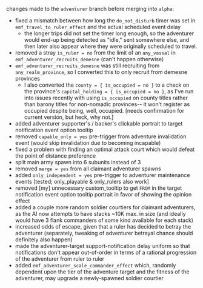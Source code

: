 changes made to the `adventurer` branch before merging into `alpha`:

- fixed a mismatch between how long the `do_not_disturb` timer was set in `emf_travel_to_ruler_effect` and the actual scheduled event delay
  - the longer trips did not set the timer long enough, so the adventurer would end-up being detected as "idle," sent somewhere else, and then later also appear where they were originally scheduled to travel.
- removed a stray `is_ruler = no` from the limit of an `any_vassal` in `emf_adventurer_recruits_demesne` (can't happen otherwise)
- `emf_adventurer_recruits_demesne` was still recruiting from `any_realm_province`, so I converted this to only recruit from demesne provinces
  - I also converted the `county = { is_occupied = no }` to a check on the province's `capital_holding = { is_occupied = no }`, as I've run into issues recently with using `is_occupied` on county titles rather than barony titles for non-nomadic provinces-- it won't register as occupied despite being, well, occupied. [needs confirmation for current version, but heck, why not.]
- added adventurer supporter's / backer's clickable portrait to target notification event option tooltip
- removed `capable_only = yes` pre-trigger from adventure invalidation event (would skip invalidation due to becoming incapable)
- fixed a problem with finding an optimal attack court which would defeat the point of distance preference
- split main army spawn into 6 subunits instead of 3
- removed `merge = yes` from all claimant adventurer spawns
- added `only_independent = yes` pre-trigger to adventurer maintenance events [tested; only_playable & only_rulers also work]
- removed [my] unnecessary custom_tooltip to get `FROM` in the target notification event option tooltip portrait in favor of showing the opinion effect
- added a couple more random soldier courtiers for claimant adventurers, as the AI now attempts to have stacks ~10K max. in size (and ideally would have 3 flank commanders of some kind available for each stack)
- increased odds of escape, given that a ruler has decided to betray the adventurer (separately, tweaking of adventurer betrayal chance should definitely also happen)
- made the adventurer-target support-notification delay uniform so that notifications don't appear out-of-order in terms of a rational progression of the adventurer from ruler to ruler
- added `emf_adventurer_scale_commander_effect` which, randomly dependent upon the tier of the adventure target and the fitness of the adventurer, may upgrade a newly-spawned soldier courtier
